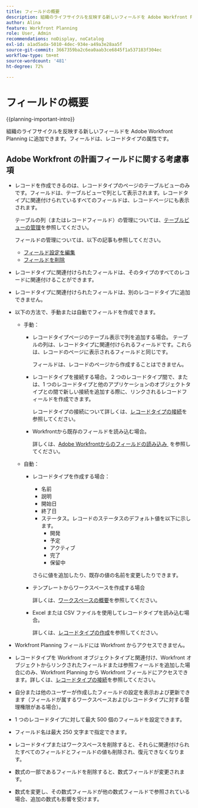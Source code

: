 ```yaml
---
title: フィールドの概要
description: 組織のライフサイクルを反映する新しいフィールドを Adobe Workfront Planning に追加できます。フィールドは、レコードタイプの属性です。
author: Alina
feature: Workfront Planning
role: User, Admin
recommendations: noDisplay, noCatalog
exl-id: a1ad5ada-5010-4dec-934e-a49a3e28aa5f
source-git-commit: 3667359ba2c6ea0aab3ce6845f1a537183f304ec
workflow-type: tm+mt
source-wordcount: '481'
ht-degree: 72%

---
```



# フィールドの概要

<!--<span class="preview">The highlighted information on this page refers to functionality not yet generally available. It is available only in the Preview environment for all customers. After the monthly releases to Production, the same features are also available in the Production environment for customers who enabled fast releases. </span>   

<span class="preview">For information about fast releases, see [Enable or disable fast releases for your organization](/help/quicksilver/administration-and-setup/set-up-workfront/configure-system-defaults/enable-fast-release-process.md). </span>-->


{{planning-important-intro}}

組織のライフサイクルを反映する新しいフィールドを Adobe Workfront Planning に追加できます。フィールドは、レコードタイプの属性です。


## Adobe Workfront の計画フィールドに関する考慮事項

* レコードを作成できるのは、レコードタイプのページのテーブルビューのみです。フィールドは、テーブルビューで列として表示されます。レコードタイプに関連付けられているすべてのフィールドは、レコードページにも表示されます。

  テーブルの列（またはレコードフィールド）の管理については、[テーブルビューの管理](/help/quicksilver/planning/views/manage-the-table-view.md)を参照してください。

  フィールドの管理については、以下の記事も参照してください。

   * [フィールド設定を編集](/help/quicksilver/planning/fields/edit-fields.md)
   * [フィールドを削除](/help/quicksilver/planning/fields/delete-fields.md)

* レコードタイプに関連付けられたフィールドは、そのタイプのすべてのレコードに関連付けることができます。<!--will this change and will the fields be available for other record types, too?! Also, the next bullet might need to change too if this one changes -->

* レコードタイプに関連付けられたフィールドは、別のレコードタイプに追加できません。<!-- this will change when they open the Field library tab when creating a field-->

* 以下の方法で、手動または自動でフィールドを作成できます。

   * 手動：

      * レコードタイプページのテーブル表示で列を追加する場合。 テーブルの列は、レコードタイプに関連付けられるフィールドです。これらは、レコードのページに表示されるフィールドと同じです。

        フィールドは、レコードのページから作成することはできません。

      * レコードタイプを接続する場合。 2 つのレコードタイプ間で、または、1 つのレコードタイプと他のアプリケーションのオブジェクトタイプとの間で新しい接続を追加する際に、リンクされるレコードフィールドを作成できます。

        レコードタイプの接続について詳しくは、[レコードタイプの接続](/help/quicksilver/planning/architecture/connect-record-types.md)を参照してください。

      * Workfrontから既存のフィールドを読み込む場合。

        詳しくは、[Adobe Workfrontからのフィールドの読み込み &#x200B;](/help/quicksilver/planning/fields/import-fields-from-workfront.md) を参照してください。


   * 自動：

      * レコードタイプを作成する場合：

         * 名前
         * 説明
         * 開始日
         * 終了日
         * ステータス。レコードのステータスのデフォルト値を以下に示します。
            * 開発
            * 予定
            * アクティブ
            * 完了
            * 保留中

        さらに値を追加したり、既存の値の名前を変更したりできます。

      * テンプレートからワークスペースを作成する場合

        詳しくは、[ワークスペースの概要](/help/quicksilver/planning/architecture/create-workspaces.md)を参照してください。

      * Excel または CSV ファイルを使用してレコードタイプを読み込む場合。

        詳しくは、[レコードタイプの作成](/help/quicksilver/planning/architecture/create-record-types.md)を参照してください。

* Workfront Planning フィールドには Workfront からアクセスできません。

* レコードタイプを Workfront オブジェクトタイプと関連付け、Workfront オブジェクトからリンクされたフィールドまたは参照フィールドを追加した場合にのみ、Workfront Planning から Workfront フィールドにアクセスできます。詳しくは、[レコードタイプの接続](/help/quicksilver/planning/architecture/connect-record-types.md)を参照してください。

* 自分または他のユーザーが作成したフィールドの設定を表示および更新できます（フィールドが属するワークスペースおよびレコードタイプに対する管理権限がある場合）。

* 1 つのレコードタイプに対して最大 500 個のフィールドを設定できます。

* フィールド名は最大 250 文字まで指定できます。

* レコードタイプまたはワークスペースを削除すると、それらに関連付けられたすべてのフィールドとフィールドの値も削除され、復元できなくなります。<!-- this might change with a possible recycle bin solution?!-->
* 数式の一部であるフィールドを削除すると、数式フィールドが変更されます。
* 数式を変更し、その数式フィールドが他の数式フィールドで参照されている場合、追加の数式も影響を受けます。
